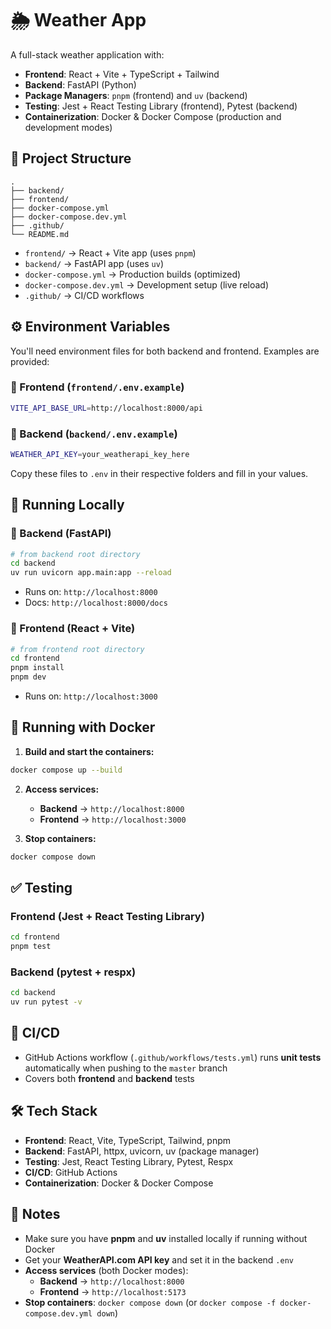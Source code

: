 # 🌦️ Weather App

A full-stack weather application with:

- **Frontend**: React + Vite + TypeScript + Tailwind
- **Backend**: FastAPI (Python)
- **Package Managers**: `pnpm` (frontend) and `uv` (backend)
- **Testing**: Jest + React Testing Library (frontend), Pytest (backend)
- **Containerization**: Docker & Docker Compose (production and development modes)

## 📂 Project Structure

```
.
├── backend/
├── frontend/
├── docker-compose.yml
├── docker-compose.dev.yml
├── .github/
└── README.md
```

- `frontend/` → React + Vite app (uses `pnpm`)
- `backend/` → FastAPI app (uses `uv`)
- `docker-compose.yml` → Production builds (optimized)
- `docker-compose.dev.yml` → Development setup (live reload)
- `.github/` → CI/CD workflows

## ⚙️ Environment Variables

You'll need environment files for both backend and frontend. Examples are provided:

### 🔹 Frontend (`frontend/.env.example`)

```bash
VITE_API_BASE_URL=http://localhost:8000/api
```

### 🔹 Backend (`backend/.env.example`)

```bash
WEATHER_API_KEY=your_weatherapi_key_here
```

Copy these files to `.env` in their respective folders and fill in your values.

## 🚀 Running Locally

### 🔹 Backend (FastAPI)

```bash
# from backend root directory
cd backend
uv run uvicorn app.main:app --reload
```

- Runs on: `http://localhost:8000`
- Docs: `http://localhost:8000/docs`

### 🔹 Frontend (React + Vite)

```bash
# from frontend root directory
cd frontend
pnpm install
pnpm dev
```

- Runs on: `http://localhost:3000`

## 🐳 Running with Docker

1. **Build and start the containers:**

```bash
docker compose up --build
```

2. **Access services:**

   - **Backend** → `http://localhost:8000`
   - **Frontend** → `http://localhost:3000`

3. **Stop containers:**

```bash
docker compose down
```

## ✅ Testing

### Frontend (Jest + React Testing Library)

```bash
cd frontend
pnpm test
```

### Backend (pytest + respx)

```bash
cd backend
uv run pytest -v
```

## 🚀 CI/CD

- GitHub Actions workflow (`.github/workflows/tests.yml`) runs **unit tests** automatically when pushing to the `master` branch
- Covers both **frontend** and **backend** tests

## 🛠️ Tech Stack

- **Frontend**: React, Vite, TypeScript, Tailwind, pnpm
- **Backend**: FastAPI, httpx, uvicorn, uv (package manager)
- **Testing**: Jest, React Testing Library, Pytest, Respx
- **CI/CD**: GitHub Actions
- **Containerization**: Docker & Docker Compose

## 📌 Notes

- Make sure you have **pnpm** and **uv** installed locally if running without Docker
- Get your **WeatherAPI.com API key** and set it in the backend `.env`
- **Access services** (both Docker modes):
  - **Backend** → `http://localhost:8000`
  - **Frontend** → `http://localhost:5173`
- **Stop containers**: `docker compose down` (or `docker compose -f docker-compose.dev.yml down`)
